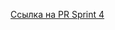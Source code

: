 [Ссылка на PR Sprint 4](https://github.com/lukyanov-anton/middle.messenger.praktikum.yandex/pull/11)
